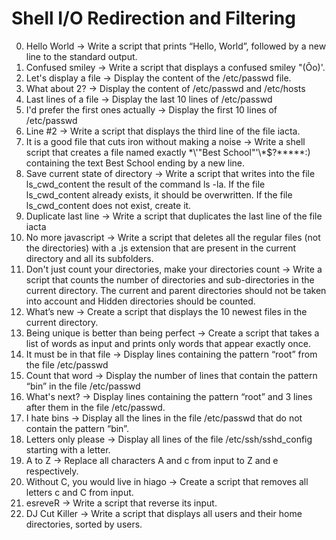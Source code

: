 # Shell I/O Redirection and Filtering
0. Hello World -> Write a script that prints “Hello, World”, followed by a new line to the standard output.
1. Confused smiley -> Write a script that displays a confused smiley "(Ôo)'.
2. Let's display a file -> Display the content of the /etc/passwd file.
3. What about 2? -> Display the content of /etc/passwd and /etc/hosts
4. Last lines of a file -> Display the last 10 lines of /etc/passwd
5. I'd prefer the first ones actually -> Display the first 10 lines of /etc/passwd
6. Line #2 -> Write a script that displays the third line of the file iacta.
7. It is a good file that cuts iron without making a noise -> Write a shell script that creates a file named exactly \*\\'"Best School"\'\\*$\?\*\*\*\*\*:) containing the text Best School ending by a new line.
8. Save current state of directory -> Write a script that writes into the file ls_cwd_content the result of the command ls -la. If the file ls_cwd_content already exists, it should be overwritten. If the file ls_cwd_content does not exist, create it.
9. Duplicate last line -> Write a script that duplicates the last line of the file iacta
10. No more javascript -> Write a script that deletes all the regular files (not the directories) with a .js extension that are present in the current directory and all its subfolders.
11. Don't just count your directories, make your directories count -> Write a script that counts the number of directories and sub-directories in the current directory. The current and parent directories should not be taken into account and Hidden directories should be counted.
12. What’s new -> Create a script that displays the 10 newest files in the current directory.
13. Being unique is better than being perfect -> Create a script that takes a list of words as input and prints only words that appear exactly once.
14. It must be in that file -> Display lines containing the pattern “root” from the file /etc/passwd
15. Count that word -> Display the number of lines that contain the pattern “bin” in the file /etc/passwd
16. What's next? -> Display lines containing the pattern “root” and 3 lines after them in the file /etc/passwd.
17. I hate bins -> Display all the lines in the file /etc/passwd that do not contain the pattern “bin”.
18. Letters only please -> Display all lines of the file /etc/ssh/sshd_config starting with a letter.
19. A to Z -> Replace all characters A and c from input to Z and e respectively.
20. Without C, you would live in hiago -> Create a script that removes all letters c and C from input.
21. esreveR -> Write a script that reverse its input.
22. DJ Cut Killer -> Write a script that displays all users and their home directories, sorted by users.
